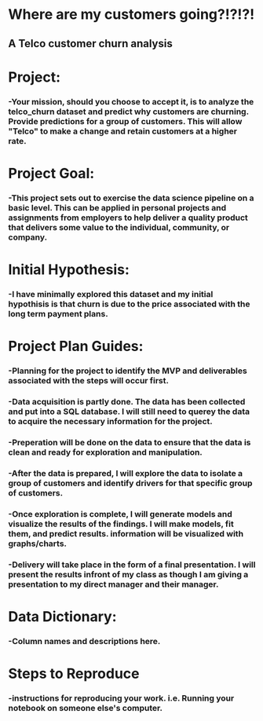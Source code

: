 # Where are my customers going?!?!?!
## A Telco customer churn analysis

# Project:
### -Your mission, should you choose to accept it, is to analyze the telco_churn dataset and predict why customers are churning. Provide predictions for a group of customers. This will allow "Telco" to make a change and retain customers at a higher rate. 

# Project Goal:
### -This project sets out to exercise the data science pipeline on a basic level. This can be applied in personal projects and assignments from employers to help deliver a quality product that delivers some value to the individual, community, or company.

# Initial Hypothesis:
### -I have minimally explored this dataset and my initial hypothisis is that churn is due to the price associated with the long term payment plans.

# Project Plan Guides:
### -Planning for the project to identify the MVP and deliverables associated with the steps will occur first.
### -Data acquisition is partly done. The data has been collected and put into a SQL database. I will still need to querey the data to acquire the necessary information for the project.
### -Preperation will be done on the data to ensure that the data is clean and ready for exploration and manipulation.
### -After the data is prepared, I will explore the data to isolate a group of customers and identify drivers for that specific group of customers.
### -Once exploration is complete, I will generate models and visualize the results of the findings. I will make models, fit them, and predict results. information will be visualized with graphs/charts.
### -Delivery will take place in the form of a final presentation. I will present the results infront of my class as though I am giving a presentation to my direct manager and their manager.

# Data Dictionary:
### -Column names and descriptions here.

# Steps to Reproduce
### -instructions for reproducing your work. i.e. Running your notebook on someone else's computer.
